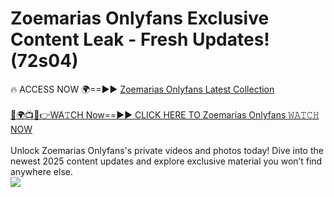 # Zoemarias Onlyfans Exclusive Content Leak - Fresh Updates! (72s04)

🔥 ACCESS NOW 🌍==►► <a href="https://tinyurl.com/kvy9nzfs" rel="nofollow">Zoemarias Onlyfans Latest Collection</a>
<br><br>
[🔴🌍📺📱👉WA𝚃CH Now==►► CLICK HERE TO Zoemarias Onlyfans 𝚆𝙰𝚃𝙲𝙷 NOW](https://tinyurl.com/kvy9nzfs)
<br><br>
Unlock Zoemarias Onlyfans's private videos and photos today! Dive into the newest 2025 content updates and explore exclusive material you won’t find anywhere else.
<br>
<a href="https://tinyurl.com/kvy9nzfs" rel="nofollow" data-target="animated-image.originalLink"><img src="https://camo.githubusercontent.com/8a4f000d20f83aca3bf7ec5f350d767afa0574a8a352519fd8cfa583a6f93a33/68747470733a2f2f692e696d6775722e636f6d2f644a486b345a712e676966" data-canonical-src="https://i.imgur.com/dJHk4Zq.gif" style="max-width: 100%; display: inline-block;" data-target="animated-image.originalImage"></a>
<br>

